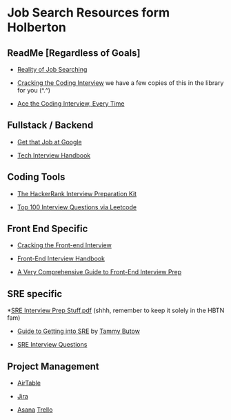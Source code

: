 # Job Search Resources form Holberton 

## ReadMe [Regardless of Goals]

* [Reality of Job Searching](https://intranet.alxswe.com/rltoken/51r_lXlMJh4mUtHP4GGfqA)

* [Cracking the Coding Interview](https://intranet.alxswe.com/rltoken/Bt85xlh1c_jWDnMkoPMP2g) we have a few copies of this in the library for you (^.^)

* [Ace the Coding Interview, Every Time](https://intranet.alxswe.com/rltoken/_q4-F1FwjQMCN-ORKtE4rg)

## Fullstack / Backend

* [Get that Job at Google](https://intranet.alxswe.com/rltoken/3HHRrqugFeZs4KE6d0vs7Q)
  
* [Tech Interview Handbook](https://intranet.alxswe.com/rltoken/TYN3Omsn7cp-DPzr3k-qug)

## Coding Tools

* [The HackerRank Interview Preparation Kit](https://intranet.alxswe.com/rltoken/_36qeKZlfOw0yaeTufn11g)

* [Top 100 Interview Questions via Leetcode](https://intranet.alxswe.com/rltoken/sms8IFErr4TWfc91D43moA)

## Front End Specific

* [Cracking the Front-end Interview](https://intranet.alxswe.com/rltoken/NUfXHQrLvYrGZ63niOmGZw)

* [Front-End Interview Handbook](https://intranet.alxswe.com/rltoken/GSKNTDOjIvgaYV0IO1m18Q)

* [A Very Comprehensive Guide to Front-End Interview Prep](https://intranet.alxswe.com/rltoken/WtO03Ej5ynCcskJUFuPEDg)

## SRE specific

*[SRE Interview Prep Stuff.pdf](https://intranet.alxswe.com/rltoken/ko-TLSJgrVyMx9hdyLQzyg) (shhh, remember to keep it solely in the HBTN fam)

* [Guide to Getting into SRE](https://intranet.alxswe.com/rltoken/gr6pAv_Deno-U6WFuwmiBw) by [Tammy Butow](https://intranet.alxswe.com/rltoken/3NHt7T20cDiwyGz9RY-4qA)

* [SRE Interview Questions](https://intranet.alxswe.com/rltoken/Cks6GnOBCzXgko6wer431Q)

## Project Management

* [AirTable](https://intranet.alxswe.com/rltoken/EDXlbnZR1GD9EVmsWVEyvw)

* [Jira](https://intranet.alxswe.com/rltoken/BgAoCW7tTDqP5hqfybN_qg)

* [Asana](https://intranet.alxswe.com/rltoken/onn6ZrPzoI66BjCnDPWhRw) [Trello](https://intranet.alxswe.com/rltoken/_b-HmMw-bZHk68bSSA0uVw)
